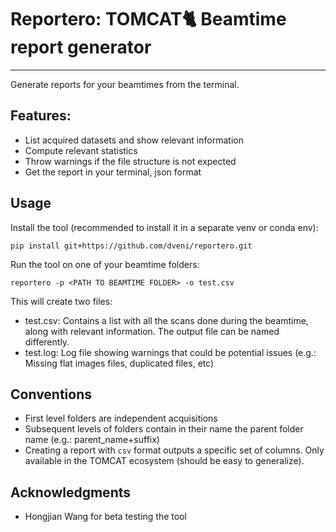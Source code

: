 # Reportero: TOMCAT:cat2: Beamtime report generator
___
Generate reports for your beamtimes from the terminal.

## Features:
- List acquired datasets and show relevant information
- Compute relevant statistics
- Throw warnings if the file structure is not expected
- Get the report in your terminal, json format


## Usage

Install the tool (recommended to install it in a separate venv or conda env):
```
pip install git+https://github.com/dveni/reportero.git
```
Run the tool on one of your beamtime folders:
```
reportero -p <PATH TO BEAMTIME FOLDER> -o test.csv
```
This will create two files:
- test.csv: Contains a list with all the scans done during the beamtime, along with relevant information. The output file can be named differently. 
- test.log: Log file showing warnings that could be potential issues (e.g.: Missing flat images files, duplicated files, etc)

## Conventions
- First level folders are independent acquisitions
- Subsequent levels of folders contain in their name the parent folder name (e.g.: parent_name+suffix)
- Creating a report with `csv` format outputs a specific set of columns. Only available in the TOMCAT ecosystem (should be easy to generalize).

## Acknowledgments
- Hongjian Wang for beta testing the tool